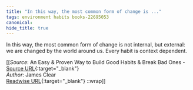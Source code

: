 ```yaml
---
title: "In this way, the most common form of change is ..."
tags: environment habits books-22695053
canonical: 
hide_title: true
---
```


In this way, the most common form of change is not internal, but external: we are changed by the world around us. Every habit is context dependent.


[[_Source_: An Easy & Proven Way to Build Good Habits & Break Bad Ones - [Source URL](){:target="_blank"}<br>
_Author_: James Clear<br>
[Readwise URL](https://readwise.io/open/446271372){:target="_blank"}
::wrap]]